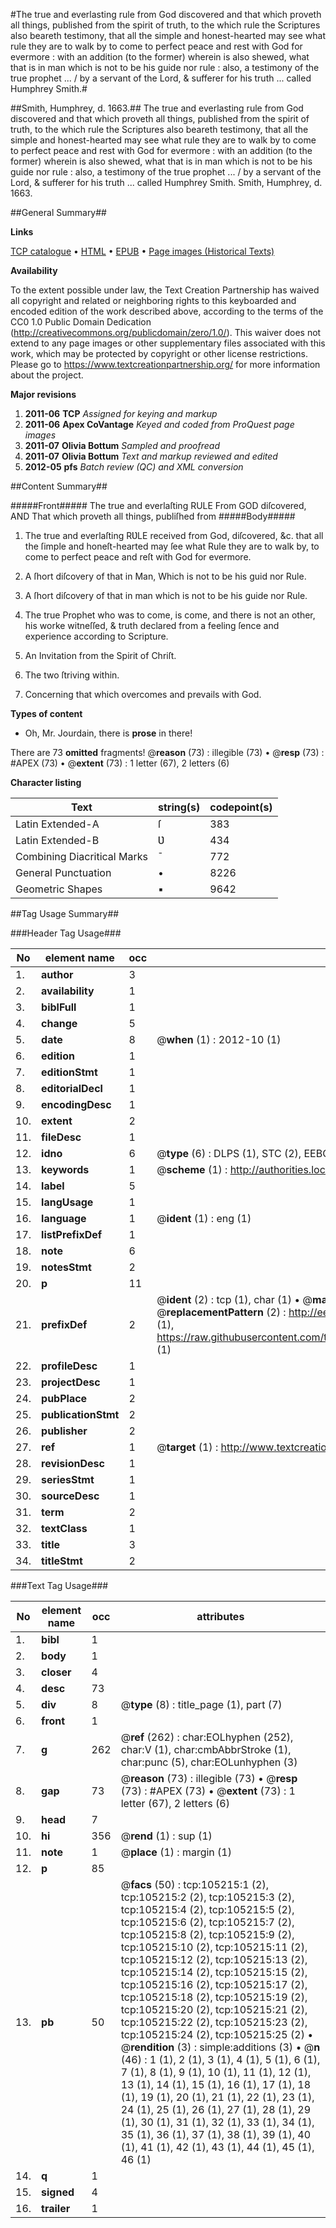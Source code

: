 #The true and everlasting rule from God discovered and that which proveth all things, published from the spirit of truth, to the which rule the Scriptures also beareth testimony, that all the simple and honest-hearted may see what rule they are to walk by to come to perfect peace and rest with God for evermore : with an addition (to the former) wherein is also shewed, what that is in man which is not to be his guide nor rule : also, a testimony of the true prophet ... / by a servant of the Lord, & sufferer for his truth ... called Humphrey Smith.#

##Smith, Humphrey, d. 1663.##
The true and everlasting rule from God discovered and that which proveth all things, published from the spirit of truth, to the which rule the Scriptures also beareth testimony, that all the simple and honest-hearted may see what rule they are to walk by to come to perfect peace and rest with God for evermore : with an addition (to the former) wherein is also shewed, what that is in man which is not to be his guide nor rule : also, a testimony of the true prophet ... / by a servant of the Lord, & sufferer for his truth ... called Humphrey Smith.
Smith, Humphrey, d. 1663.

##General Summary##

**Links**

[TCP catalogue](http://www.ota.ox.ac.uk/tcp/)  • 
[HTML](http://tei.it.ox.ac.uk/tcp/Texts-HTML/free/A60/A60453.html)  • 
[EPUB](http://tei.it.ox.ac.uk/tcp/Texts-EPUB/free/A60/A60453.epub) • 
[Page images (Historical Texts)](https://historicaltexts.jisc.ac.uk/eebo-16271743e)

**Availability**

To the extent possible under law, the Text Creation Partnership has waived all copyright and related or neighboring rights to this keyboarded and encoded edition of the work described above, according to the terms of the CC0 1.0 Public Domain Dedication (http://creativecommons.org/publicdomain/zero/1.0/). This waiver does not extend to any page images or other supplementary files associated with this work, which may be protected by copyright or other license restrictions. Please go to https://www.textcreationpartnership.org/ for more information about the project.

**Major revisions**

1. __2011-06__ __TCP__ *Assigned for keying and markup*
1. __2011-06__ __Apex CoVantage__ *Keyed and coded from ProQuest page images*
1. __2011-07__ __Olivia Bottum__ *Sampled and proofread*
1. __2011-07__ __Olivia Bottum__ *Text and markup reviewed and edited*
1. __2012-05__ __pfs__ *Batch review (QC) and XML conversion*

##Content Summary##

#####Front#####
The true and everlaſting RULE From GOD diſcovered, AND That which proveth all things, publiſhed from
#####Body#####

1. The true and everlaſting RƲLE received from God, diſcovered, &c. that all the ſimple and honeſt-hearted may ſee what Rule they are to walk by, to come to perfect peace and reſt with God for evermore.

1. A ſhort diſcovery of that in Man, Which is not to be his guid nor Rule.

1. A ſhort diſcovery of that in man which is not to be his guide nor Rule.

1. The true Prophet who was to come, is come, and there is not an other, his worke witneſſed, & truth declared from a feeling ſence and experience according to Scripture.

1. An Invitation from the Spirit of Chriſt.

1. The two ſtriving within.

1. Concerning that which overcomes and prevails with God.

**Types of content**

  * Oh, Mr. Jourdain, there is **prose** in there!

There are 73 **omitted** fragments! 
 @__reason__ (73) : illegible (73)  •  @__resp__ (73) : #APEX (73)  •  @__extent__ (73) : 1 letter (67), 2 letters (6)

**Character listing**


|Text|string(s)|codepoint(s)|
|---|---|---|
|Latin Extended-A|ſ|383|
|Latin Extended-B|Ʋ|434|
|Combining             Diacritical Marks|̄|772|
|General Punctuation|•|8226|
|Geometric Shapes|▪|9642|

##Tag Usage Summary##

###Header Tag Usage###

|No|element name|occ|attributes|
|---|---|---|---|
|1.|__author__|3||
|2.|__availability__|1||
|3.|__biblFull__|1||
|4.|__change__|5||
|5.|__date__|8| @__when__ (1) : 2012-10 (1)|
|6.|__edition__|1||
|7.|__editionStmt__|1||
|8.|__editorialDecl__|1||
|9.|__encodingDesc__|1||
|10.|__extent__|2||
|11.|__fileDesc__|1||
|12.|__idno__|6| @__type__ (6) : DLPS (1), STC (2), EEBO-CITATION (1), OCLC (1), VID (1)|
|13.|__keywords__|1| @__scheme__ (1) : http://authorities.loc.gov/ (1)|
|14.|__label__|5||
|15.|__langUsage__|1||
|16.|__language__|1| @__ident__ (1) : eng (1)|
|17.|__listPrefixDef__|1||
|18.|__note__|6||
|19.|__notesStmt__|2||
|20.|__p__|11||
|21.|__prefixDef__|2| @__ident__ (2) : tcp (1), char (1)  •  @__matchPattern__ (2) : ([0-9\-]+):([0-9IVX]+) (1), (.+) (1)  •  @__replacementPattern__ (2) : http://eebo.chadwyck.com/downloadtiff?vid=$1&page=$2 (1), https://raw.githubusercontent.com/textcreationpartnership/Texts/master/tcpchars.xml#$1 (1)|
|22.|__profileDesc__|1||
|23.|__projectDesc__|1||
|24.|__pubPlace__|2||
|25.|__publicationStmt__|2||
|26.|__publisher__|2||
|27.|__ref__|1| @__target__ (1) : http://www.textcreationpartnership.org/docs/. (1)|
|28.|__revisionDesc__|1||
|29.|__seriesStmt__|1||
|30.|__sourceDesc__|1||
|31.|__term__|2||
|32.|__textClass__|1||
|33.|__title__|3||
|34.|__titleStmt__|2||


###Text Tag Usage###

|No|element name|occ|attributes|
|---|---|---|---|
|1.|__bibl__|1||
|2.|__body__|1||
|3.|__closer__|4||
|4.|__desc__|73||
|5.|__div__|8| @__type__ (8) : title_page (1), part (7)|
|6.|__front__|1||
|7.|__g__|262| @__ref__ (262) : char:EOLhyphen (252), char:V (1), char:cmbAbbrStroke (1), char:punc (5), char:EOLunhyphen (3)|
|8.|__gap__|73| @__reason__ (73) : illegible (73)  •  @__resp__ (73) : #APEX (73)  •  @__extent__ (73) : 1 letter (67), 2 letters (6)|
|9.|__head__|7||
|10.|__hi__|356| @__rend__ (1) : sup (1)|
|11.|__note__|1| @__place__ (1) : margin (1)|
|12.|__p__|85||
|13.|__pb__|50| @__facs__ (50) : tcp:105215:1 (2), tcp:105215:2 (2), tcp:105215:3 (2), tcp:105215:4 (2), tcp:105215:5 (2), tcp:105215:6 (2), tcp:105215:7 (2), tcp:105215:8 (2), tcp:105215:9 (2), tcp:105215:10 (2), tcp:105215:11 (2), tcp:105215:12 (2), tcp:105215:13 (2), tcp:105215:14 (2), tcp:105215:15 (2), tcp:105215:16 (2), tcp:105215:17 (2), tcp:105215:18 (2), tcp:105215:19 (2), tcp:105215:20 (2), tcp:105215:21 (2), tcp:105215:22 (2), tcp:105215:23 (2), tcp:105215:24 (2), tcp:105215:25 (2)  •  @__rendition__ (3) : simple:additions (3)  •  @__n__ (46) : 1 (1), 2 (1), 3 (1), 4 (1), 5 (1), 6 (1), 7 (1), 8 (1), 9 (1), 10 (1), 11 (1), 12 (1), 13 (1), 14 (1), 15 (1), 16 (1), 17 (1), 18 (1), 19 (1), 20 (1), 21 (1), 22 (1), 23 (1), 24 (1), 25 (1), 26 (1), 27 (1), 28 (1), 29 (1), 30 (1), 31 (1), 32 (1), 33 (1), 34 (1), 35 (1), 36 (1), 37 (1), 38 (1), 39 (1), 40 (1), 41 (1), 42 (1), 43 (1), 44 (1), 45 (1), 46 (1)|
|14.|__q__|1||
|15.|__signed__|4||
|16.|__trailer__|1||
